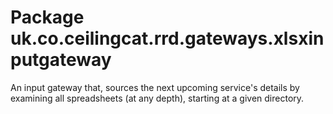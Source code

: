# Package uk.co.ceilingcat.rrd.gateways.xlsxinputgateway

An input gateway that, sources the next upcoming service's details by examining all spreadsheets (at any depth), starting at a given directory. 
